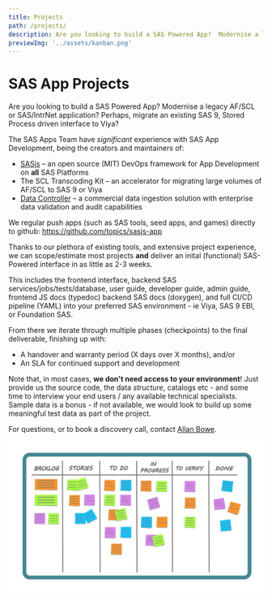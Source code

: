 ```yaml
---
title: Projects
path: /projects/
description: Are you looking to build a SAS Powered App?  Modernise a legacy AF/SCL or SAS/IntrNet application?  Perhaps, migrate an existing SAS 9, Stored Process driven interface to Viya?
previewImg: '../assets/kanban.png'
---
```


# SAS App Projects

Are you looking to build a SAS Powered App?  Modernise a legacy AF/SCL or SAS/IntrNet application?  Perhaps, migrate an existing SAS 9, Stored Process driven interface to Viya?

The SAS Apps Team have _significant_ experience with SAS App Development, being the creators and maintainers of:

* [SASjs](https://github.com/sasjs) – an open source (MIT) DevOps framework for App Development on **all** SAS Platforms
* The SCL Transcoding Kit – an accelerator for migrating large volumes of AF/SCL to SAS 9 or Viya
* [Data Controller](https://datacontroller.io) – a commercial data ingestion solution with enterprise data validation and audit capabilities

We regular push apps (such as SAS tools, seed apps, and games) directly to github:
https://github.com/topics/sasjs-app

Thanks to our plethora of existing tools, and extensive project experience, we can scope/estimate most projects **and** deliver an inital (functional) SAS-Powered interface in as little as 2-3 weeks.

This includes the frontend interface, backend SAS services/jobs/tests/database, user guide, developer guide, admin guide, frontend JS docs (typedoc) backend SAS docs (doxygen), and full CI/CD pipeline (YAML) into your preferred SAS environment - ie Viya, SAS 9 EBI, or Foundation SAS.

From there we iterate through multiple phases (checkpoints) to the final deliverable, finishing up with:

* A handover and warranty period (X days over X months), and/or
* An SLA for continued support and development

Note that, in most cases, **we don't need access to your environment**! Just provide us the source code, the data _structure_, catalogs etc - and some time to interview your end users / any available technical specialists.  Sample data is a bonus - if not available, we would look to build up some meaningful test data as part of the project.

For questions, or to book a discovery call, contact [Allan Bowe](https://www.linkedin.com/in/allanbowe/).

![](../assets/kanban.png)


